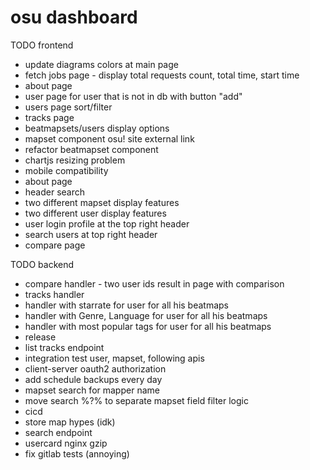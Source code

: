 # osu dashboard

TODO frontend

* update diagrams colors at main page
* fetch jobs page - display total requests count, total time, start time
* about page
* user page for user that is not in db with button "add"
* users page sort/filter 
* tracks page
* beatmapsets/users display options
* mapset component osu! site external link
* refactor beatmapset component
* chartjs resizing problem
* mobile compatibility
* about page
* header search
* two different mapset display features 
* two different user display features
* user login profile at the top right header
* search users at top right header
* compare page

TODO backend

* compare handler - two user ids result in page with comparison
* tracks handler 
* handler with starrate for user for all his beatmaps
* handler with Genre, Language for user for all his beatmaps
* handler with most popular tags for user for all his beatmaps
* release
* list tracks endpoint
* integration test user, mapset, following apis
* client-server oauth2 authorization 
* add schedule backups every day
* mapset search for mapper name
* move search %?% to separate mapset field filter logic
* cicd
* store map hypes (idk)
* search endpoint
* usercard nginx gzip
* fix gitlab tests (annoying)